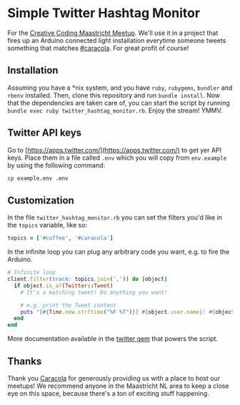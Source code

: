 # Simple Twitter Hashtag Monitor

For the [Creative Coding Maastricht Meetup](https://www.meetup.com/Creative-Coding-Maastricht/). We'll use it in a project that fires up an Arduino connected light installation everytime someone tweets something that matches [#caracola](https://twitter.com/search?q=%23caracola). For great profit of course!

## Installation

Assuming you have a *nix system, and you have `ruby`, `rubygems`, `bundler` and `rbenv` installed. Then, clone this repository and run `bundle install`. Now that the dependencies are taken care of, you can start the script by running `bundle exec ruby twitter_hashtag_monitor.rb`. Enjoy the stream! YMMV.

## Twitter API keys

Go to [https://apps.twitter.com/](https://apps.twitter.com/) to get yer API keys.
Place them in a file called `.env` which you will copy from `env.example` by using the following command:

```sh
cp example.env .env
```

## Customization

In the file `twitter_hashtag_monitor.rb` you can set the filters you'd like in the `topics` variable, like so:

```ruby
topics = ['#coffee', '#caracola']
```

In the infinite loop you can plug any arbitrary code you want, e.g. to fire the Arduino.

```ruby
# Infinite loop
client.filter(track: topics.join(',')) do |object|
  if object.is_a?(Twitter::Tweet)
    # It's a matching tweet! Do anything you want!

    # e.g. print the Tweet content
    puts "[#{Time.now.strftime("%F %T")}] #{object.user.name}: #{object.text}"
  end
end
```

More documentation available in the [twitter gem](https://github.com/sferik/twitter) that powers the script.

## Thanks

Thank you [Caracola](https://caracolaspace.org/) for generously providing us with a place to host our meetups! We recommend anyone in the Maastricht NL area to keep a close eye on this space, because there's a ton of exciting stuff happening.
